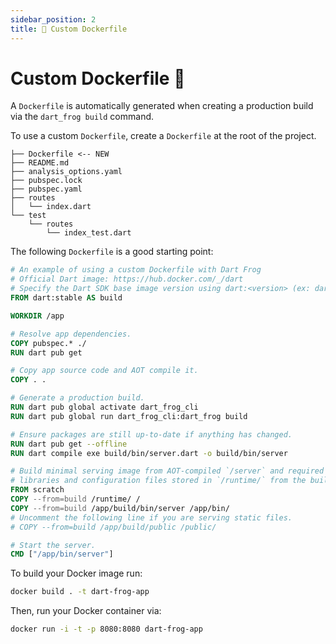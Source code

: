 ```yaml
---
sidebar_position: 2
title: 🐳 Custom Dockerfile
---
```


# Custom Dockerfile 🐳

A `Dockerfile` is automatically generated when creating a production build via the `dart_frog build` command.

To use a custom `Dockerfile`, create a `Dockerfile` at the root of the project.

```
├── Dockerfile <-- NEW
├── README.md
├── analysis_options.yaml
├── pubspec.lock
├── pubspec.yaml
├── routes
│   └── index.dart
└── test
    └── routes
        └── index_test.dart
```

The following `Dockerfile` is a good starting point:

```dockerfile
# An example of using a custom Dockerfile with Dart Frog
# Official Dart image: https://hub.docker.com/_/dart
# Specify the Dart SDK base image version using dart:<version> (ex: dart:2.17)
FROM dart:stable AS build

WORKDIR /app

# Resolve app dependencies.
COPY pubspec.* ./
RUN dart pub get

# Copy app source code and AOT compile it.
COPY . .

# Generate a production build.
RUN dart pub global activate dart_frog_cli
RUN dart pub global run dart_frog_cli:dart_frog build

# Ensure packages are still up-to-date if anything has changed.
RUN dart pub get --offline
RUN dart compile exe build/bin/server.dart -o build/bin/server

# Build minimal serving image from AOT-compiled `/server` and required system
# libraries and configuration files stored in `/runtime/` from the build stage.
FROM scratch
COPY --from=build /runtime/ /
COPY --from=build /app/build/bin/server /app/bin/
# Uncomment the following line if you are serving static files.
# COPY --from=build /app/build/public /public/

# Start the server.
CMD ["/app/bin/server"]
```

To build your Docker image run:

```sh
docker build . -t dart-frog-app
```

Then, run your Docker container via:

```sh
docker run -i -t -p 8080:8080 dart-frog-app
```

<!-- cSpell:ignore WORKDIR -->
